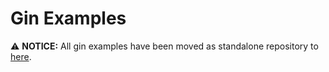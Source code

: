 # Gin Examples

⚠️  **NOTICE:** All gin examples have been moved as standalone repository to [here](https://github.com/nxgtw/examples).
